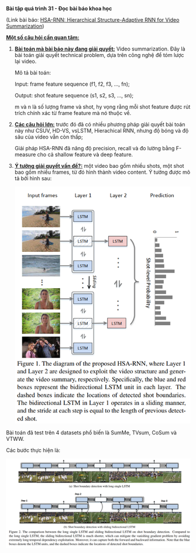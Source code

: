 **Bài tập quá trình 31 - Đọc bài báo khoa học**

(Link bài báo: [HSA-RNN: Hierarchical Structure-Adaptive RNN for Video Summarization](https://openaccess.thecvf.com/content_cvpr_2018/papers_backup/Zhao_HSA-RNN_Hierarchical_Structure-Adaptive_CVPR_2018_paper.pdf))

**<u>Một số câu hỏi cần quan tâm:</u>**

1. **<u>Bài toán mà bài báo này đang giải quyết:</u>** Video summarization. Đây là bài toán giải quyết technical problem, dựa trên công nghệ để tóm lược lại video.

   Mô tả bài toán: 

   Input: frame feature sequence (f1, f2, f3, ..., fn);

   Output: shot feature sequence (s1, s2, s3, ..., sn);

   m và n là số lượng frame và shot,  hy vọng rằng mỗi shot feature được rút trích chính xác từ frame feature mà nó thuộc về.

2. **<u>Các câu hỏi lớn:</u>** trước đó đã có nhiều phương pháp giải quyết bài toán này như CSUV, HD-VS, vsLSTM, Hierachical RNN, nhưng độ bóng và độ sâu của video vẫn còn thấp;

   Giải pháp HSA-RNN đã nâng độ precision, recall và đo lường bằng F-measure cho cả shallow feature và deep feature.

3. **<u>Ý tưởng giải quyết vấn đề?:</u>**  một video bao gồm nhiều shots, một shot bao gồm nhiều frames, từ đó hình thành video content. Ý tưởng được mô tả bởi hình sau:

   ![HSA-RNN-1](https://github.com/hautb15/CS2205.CH1501/blob/main/QT/Images/HSA-RNN-1.png)

Bài toán đã test trên 4 datasets phổ biến là SumMe, TVsum, CoSum và VTWW.

Các bước thực hiện là:

![HSA-RNN-2](https://github.com/hautb15/CS2205.CH1501/blob/main/QT/Images/HSA-RNN-2.png)

